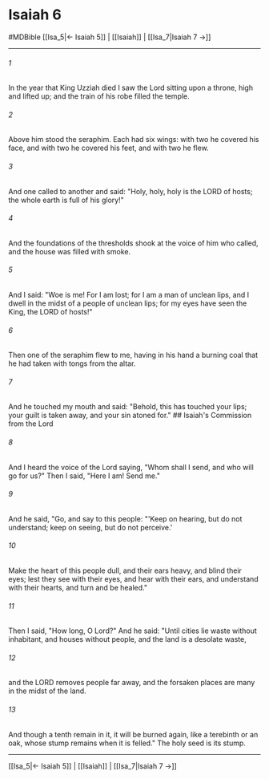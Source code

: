 # Isaiah 6
#MDBible
[[Isa_5|← Isaiah 5]] | [[Isaiah]] | [[Isa_7|Isaiah 7 →]]

***

###### 1 

In the year that King Uzziah died I saw the Lord sitting upon a throne, high and lifted up; and the train of his robe filled the temple. 

###### 2 

Above him stood the seraphim. Each had six wings: with two he covered his face, and with two he covered his feet, and with two he flew. 

###### 3 

And one called to another and said: "Holy, holy, holy is the LORD of hosts; the whole earth is full of his glory!" 

###### 4 

And the foundations of the thresholds shook at the voice of him who called, and the house was filled with smoke. 

###### 5 

And I said: "Woe is me! For I am lost; for I am a man of unclean lips, and I dwell in the midst of a people of unclean lips; for my eyes have seen the King, the LORD of hosts!" 

###### 6 

Then one of the seraphim flew to me, having in his hand a burning coal that he had taken with tongs from the altar. 

###### 7 

And he touched my mouth and said: "Behold, this has touched your lips; your guilt is taken away, and your sin atoned for." ## Isaiah's Commission from the Lord 

###### 8 

And I heard the voice of the Lord saying, "Whom shall I send, and who will go for us?" Then I said, "Here I am! Send me." 

###### 9 

And he said, "Go, and say to this people: "'Keep on hearing, but do not understand; keep on seeing, but do not perceive.' 

###### 10 

Make the heart of this people dull, and their ears heavy, and blind their eyes; lest they see with their eyes, and hear with their ears, and understand with their hearts, and turn and be healed." 

###### 11 

Then I said, "How long, O Lord?" And he said: "Until cities lie waste without inhabitant, and houses without people, and the land is a desolate waste, 

###### 12 

and the LORD removes people far away, and the forsaken places are many in the midst of the land. 

###### 13 

And though a tenth remain in it, it will be burned again, like a terebinth or an oak, whose stump remains when it is felled." The holy seed is its stump. 

***

[[Isa_5|← Isaiah 5]] | [[Isaiah]] | [[Isa_7|Isaiah 7 →]]
